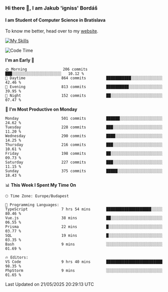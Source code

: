 ### Hi there 👋, I am Jakub 'igniss' Bordáš

#### I am Student of Computer Science in Bratislava
To know me better, head over to my [website](https://bordas.sk).

[![My Skills](https://skillicons.dev/icons?i=js,typescript,html,css,figma,svelte,vue,next,postgresql,nest,express,nodejs)](https://bordas.sk)


<!--START_SECTION:waka-->
![Code Time](http://img.shields.io/badge/Code%20Time-1%2C905%20hrs%2059%20mins-blue)

**I'm an Early 🐤** 

```text
🌞 Morning                206 commits         ███░░░░░░░░░░░░░░░░░░░░░░   10.12 % 
🌆 Daytime                864 commits         ███████████░░░░░░░░░░░░░░   42.46 % 
🌃 Evening                813 commits         ██████████░░░░░░░░░░░░░░░   39.95 % 
🌙 Night                  152 commits         ██░░░░░░░░░░░░░░░░░░░░░░░   07.47 % 
```
📅 **I'm Most Productive on Monday** 

```text
Monday                   501 commits         ██████░░░░░░░░░░░░░░░░░░░   24.62 % 
Tuesday                  228 commits         ███░░░░░░░░░░░░░░░░░░░░░░   11.20 % 
Wednesday                290 commits         ████░░░░░░░░░░░░░░░░░░░░░   14.25 % 
Thursday                 216 commits         ███░░░░░░░░░░░░░░░░░░░░░░   10.61 % 
Friday                   198 commits         ██░░░░░░░░░░░░░░░░░░░░░░░   09.73 % 
Saturday                 227 commits         ███░░░░░░░░░░░░░░░░░░░░░░   11.15 % 
Sunday                   375 commits         █████░░░░░░░░░░░░░░░░░░░░   18.43 % 
```


📊 **This Week I Spent My Time On** 

```text
🕑︎ Time Zone: Europe/Budapest

💬 Programming Languages: 
TypeScript               7 hrs 54 mins       ████████████████████░░░░░   80.46 % 
Vue.js                   38 mins             ██░░░░░░░░░░░░░░░░░░░░░░░   06.55 % 
Prisma                   22 mins             █░░░░░░░░░░░░░░░░░░░░░░░░   03.77 % 
SQL                      19 mins             █░░░░░░░░░░░░░░░░░░░░░░░░   03.35 % 
Bash                     9 mins              ░░░░░░░░░░░░░░░░░░░░░░░░░   01.69 % 

🔥 Editors: 
VS Code                  9 hrs 40 mins       █████████████████████████   98.35 % 
PhpStorm                 9 mins              ░░░░░░░░░░░░░░░░░░░░░░░░░   01.65 % 
```


 Last Updated on 21/05/2025 20:29:13 UTC
<!--END_SECTION:waka-->

